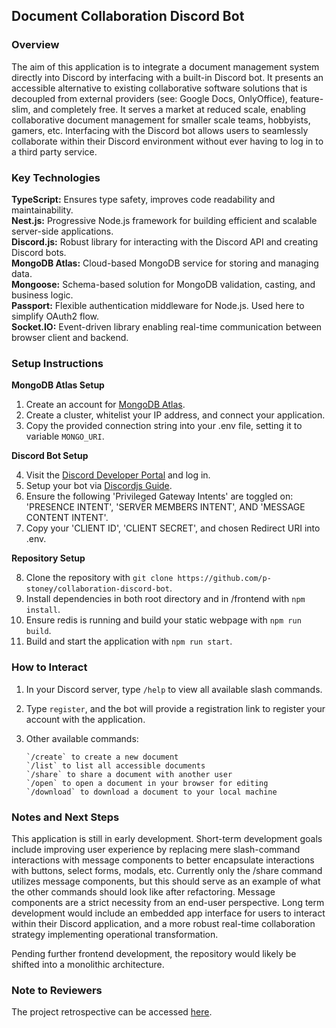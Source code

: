 ## Document Collaboration Discord Bot

### Overview

The aim of this application is to integrate a document management system directly into Discord by interfacing with a built-in Discord bot. It presents an accessible alternative to existing collaborative software solutions that is decoupled from external providers (see: Google Docs, OnlyOffice), feature-slim, and completely free. It serves a market at reduced scale, enabling collaborative document management for smaller scale teams, hobbyists, gamers, etc. Interfacing with the Discord bot allows users to seamlessly collaborate within their Discord environment without ever having to log in to a third party service.

### Key Technologies

**TypeScript:** Ensures type safety, improves code readability and maintainability.  
 **Nest.js:** Progressive Node.js framework for building efficient and scalable server-side applications.  
 **Discord.js:** Robust library for interacting with the Discord API and creating Discord bots.  
 **MongoDB Atlas:** Cloud-based MongoDB service for storing and managing data.  
 **Mongoose:** Schema-based solution for MongoDB validation, casting, and business logic.  
 **Passport:** Flexible authentication middleware for Node.js. Used here to simplify OAuth2 flow.  
 **Socket.IO:** Event-driven library enabling real-time communication between browser client and backend.

### Setup Instructions

**MongoDB Atlas Setup**

1. Create an account for [MongoDB Atlas](https://www.mongodb.com/cloud/atlas).
2. Create a cluster, whitelist your IP address, and connect your application.
3. Copy the provided connection string into your .env file, setting it to variable `MONGO_URI`.

**Discord Bot Setup**

4.  Visit the [Discord Developer Portal](https://discord.com/developers/applications) and log in.
5.  Setup your bot via [Discordjs Guide](https://discordjs.guide/preparations/setting-up-a-bot-application.html#creating-your-bot).
6.  Ensure the following 'Privileged Gateway Intents' are toggled on: 'PRESENCE INTENT', 'SERVER MEMBERS INTENT', AND 'MESSAGE CONTENT INTENT'.
7.  Copy your 'CLIENT ID', 'CLIENT SECRET', and chosen Redirect URI into .env.

**Repository Setup**

8. Clone the repository with `git clone https://github.com/p-stoney/collaboration-discord-bot`.
9. Install dependencies in both root directory and in /frontend with `npm install`.
10. Ensure redis is running and build your static webpage with `npm run build`.
11. Build and start the application with `npm run start`.

### How to Interact

1.  In your Discord server, type `/help` to view all available slash commands.
2.  Type `register`, and the bot will provide a registration link to register your account with the application.
3.  Other available commands:

        `/create` to create a new document
        `/list` to list all accessible documents
        `/share` to share a document with another user
        `/open` to open a document in your browser for editing
        `/download` to download a document to your local machine

### Notes and Next Steps

This application is still in early development. Short-term development goals include improving user experience by replacing mere slash-command interactions with message components to better encapsulate interactions with buttons, select forms, modals, etc. Currently only the /share command utilizes message components, but this should serve as an example of what the other commands should look like after refactoring. Message components are a strict necessity from an end-user perspective. Long term development would include an embedded app interface for users to interact within their Discord application, and a more robust real-time collaboration strategy implementing operational transformation.

Pending further frontend development, the repository would likely be shifted into a monolithic architecture.

### Note to Reviewers

The project retrospective can be accessed [here](https://docs.google.com/document/d/13SRN3UaJSyBtItIcNe6iaKeSSTb41s8rUS3vSjNXlpc/edit?usp=sharing).

